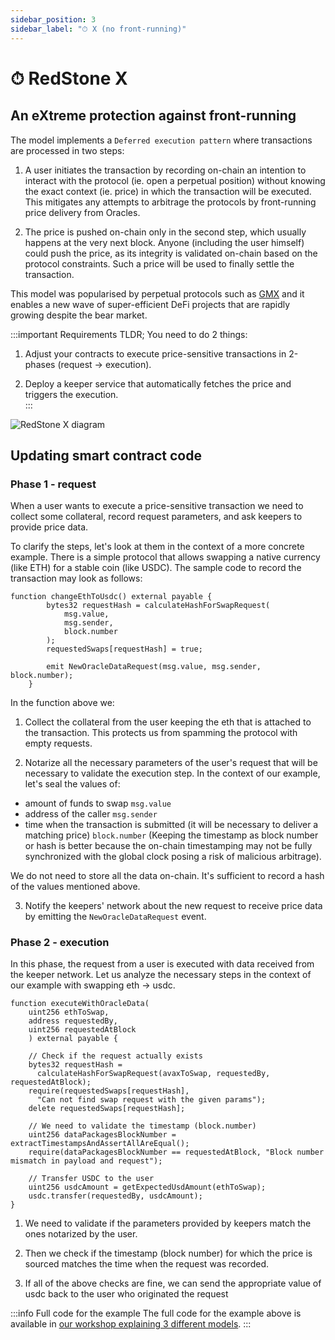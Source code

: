 ```yaml
---
sidebar_position: 3
sidebar_label: "⏱ X (no front-running)"
---
```


# ⏱ RedStone X
## An eXtreme protection against front-running

The model implements a `Deferred execution pattern` where transactions are processed in two steps:

1. A user initiates the transaction by recording on-chain an intention to interact with the protocol (ie. open a perpetual position) without knowing the exact context (ie. price) in which the transaction will be executed. This mitigates any attempts to arbitrage the protocols by front-running price delivery from Oracles. 

2. The price is pushed on-chain only in the second step, which usually happens at the very next block. Anyone (including the user himself) could push the price, as its integrity is validated on-chain based on the protocol constraints. Such a price will be used to finally settle the transaction. 

This model was popularised by perpetual protocols such as [GMX](https://gmx.io/#/) and it enables a new wave of super-efficient DeFi projects that are rapidly growing despite the bear market. 

:::important Requirements
TLDR; You need to do 2 things:

1. Adjust your contracts to execute price-sensitive transactions in 2-phases (request -> execution).

2. Deploy a keeper service that automatically fetches the price and triggers the execution.  
:::

![RedStone X diagram](/img/redstone-x.png)

## Updating smart contract code

### Phase 1 - request

When a user wants to execute a price-sensitive transaction we need to collect some collateral, record request parameters, and ask keepers to provide price data. 

To clarify the steps, let's look at them in the context of a more concrete example. There is a simple protocol that allows swapping a native currency (like ETH) for a stable coin (like USDC). The sample code to record the transaction may look as follows:
```
function changeEthToUsdc() external payable {
        bytes32 requestHash = calculateHashForSwapRequest(
            msg.value,
            msg.sender,
            block.number
        );
        requestedSwaps[requestHash] = true;
        
        emit NewOracleDataRequest(msg.value, msg.sender, block.number);
    }
```

In the function above we: 

1) Collect the collateral from the user keeping the eth that is attached to the transaction. This protects us from spamming the protocol with empty requests. 

2) Notarize all the necessary parameters of the user's request that will be necessary to validate the execution step. In the context of our example, let's seal the values of: 
- amount of funds to swap `msg.value`
- address of the caller `msg.sender`
- time when the transaction is submitted (it will be necessary to deliver a matching price) `block.number` (Keeping the timestamp as block number or hash is better because the on-chain timestamping may not be fully synchronized with the global clock posing a risk of malicious arbitrage).

We do not need to store all the data on-chain. It's sufficient to record a hash of the  values mentioned above. 

3) Notify the keepers' network about the new request to receive price data by emitting the `NewOracleDataRequest` event.

### Phase 2 - execution

In this phase, the request from a user is executed with data received from the keeper network. 
Let us analyze the necessary steps in the context of our example with swapping eth -> usdc. 

```
function executeWithOracleData(
    uint256 ethToSwap,
    address requestedBy,
    uint256 requestedAtBlock
    ) external payable {

    // Check if the request actually exists
    bytes32 requestHash =
      calculateHashForSwapRequest(avaxToSwap, requestedBy, requestedAtBlock);
    require(requestedSwaps[requestHash],
      "Can not find swap request with the given params");
    delete requestedSwaps[requestHash];

    // We need to validate the timestamp (block.number)
    uint256 dataPackagesBlockNumber = extractTimestampsAndAssertAllAreEqual();
    require(dataPackagesBlockNumber == requestedAtBlock, "Block number mismatch in payload and request");

    // Transfer USDC to the user
    uint256 usdcAmount = getExpectedUsdAmount(ethToSwap);
    usdc.transfer(requestedBy, usdcAmount);
}
```

1) We need to validate if the parameters provided by keepers match the ones notarized by the user.

2) Then we check if the timestamp (block number) for which the price is sourced matches the time when the request was recorded.

3) If all of the above checks are fine, we can send the appropriate value of usdc back to the user who originated the request

:::info Full code for the example
The full code for the example above is available in [our workshop explaining 3 different models](https://github.com/redstone-finance/avalanche-workshop). 
:::
